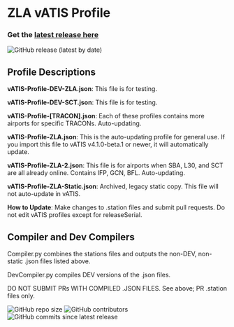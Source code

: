# ZLA vATIS Profile

### **Get the [latest release here](https://github.com/ZLA-ARTCC/vatis-profiles/releases/latest)**

![GitHub release (latest by date)](https://img.shields.io/github/v/release/ZLA-ARTCC/vatis-profiles?style=for-the-badge)

## Profile Descriptions

**vATIS-Profile-DEV-ZLA.json**: This file is for testing.

**vATIS-Profile-DEV-SCT.json**: This file is for testing.

**vATIS-Profile-[TRACON].json**: Each of these profiles contains more airports for specific TRACONs. Auto-updating.

**vATIS-Profile-ZLA.json**: This is the auto-updating profile for general use. If you import this file to vATIS v4.1.0-beta.1 or newer, it will automatically update.

**vATIS-Profile-ZLA-2.json**: This file is for airports when SBA, L30, and SCT are all already online. Contains IFP, GCN, BFL. Auto-updating.

**vATIS-Profile-ZLA-Static.json**: Archived, legacy static copy. This file will not auto-update in vATIS.


**How to Update**: Make changes to .station files and submit pull requests. Do not edit vATIS profiles except for releaseSerial.

## Compiler and Dev Compilers

Compiler.py combines the stations files and outputs the non-DEV, non-static .json files listed above. 

DevCompiler.py compiles DEV versions of the .json files. 

DO NOT SUBMIT PRs WITH COMPILED .JSON FILES. See above; PR .station files only. 

![GitHub repo size](https://img.shields.io/github/repo-size/ZLA-ARTCC/vatis-profiles?style=for-the-badge)
![GitHub contributors](https://img.shields.io/github/contributors-anon/ZLA-ARTCC/vatis-profiles?style=for-the-badge)
![GitHub commits since latest release](https://img.shields.io/github/commits-since/ZLA-ARTCC/vatis-profiles/latest?style=for-the-badge)
